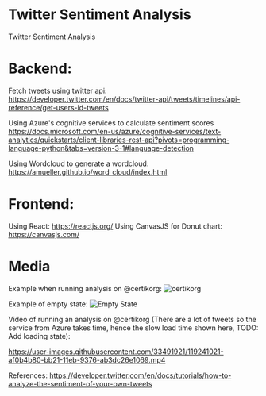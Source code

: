 # Twitter Sentiment Analysis
 Twitter Sentiment Analysis
 
# Backend:
 
 Fetch tweets using twitter api:
 https://developer.twitter.com/en/docs/twitter-api/tweets/timelines/api-reference/get-users-id-tweets
 
 Using Azure's cognitive services to calculate sentiment scores
 https://docs.microsoft.com/en-us/azure/cognitive-services/text-analytics/quickstarts/client-libraries-rest-api?pivots=programming-language-python&tabs=version-3-1#language-detection
 
 Using Wordcloud to generate a wordcloud: https://amueller.github.io/word_cloud/index.html 
 
# Frontend:
 Using React: https://reactjs.org/
 Using CanvasJS for Donut chart: https://canvasjs.com/ 

# Media
 
 Example when running analysis on @certikorg:
 ![certikorg](https://user-images.githubusercontent.com/33491921/119240937-33110380-bb21-11eb-9f96-7c133c4e0958.PNG)
 
 
 Example of empty state:
 ![Empty State](https://user-images.githubusercontent.com/33491921/119240945-40c68900-bb21-11eb-9066-f54851da9106.PNG)
 
 Video of running an analysis on @certikorg (There are a lot of tweets so the service from Azure takes time, hence the slow load time shown here, TODO: Add loading state):
 
 https://user-images.githubusercontent.com/33491921/119241021-af0b4b80-bb21-11eb-9376-ab3dc26e1069.mp4




 
 References:
  https://developer.twitter.com/en/docs/tutorials/how-to-analyze-the-sentiment-of-your-own-tweets
